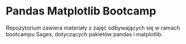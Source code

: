 # Pandas Matplotlib Bootcamp
Repozytorium zawiera materiały z zajęć odbywających się w ramach bootcampu Sages, dotyczących pakietów pandas i matplotlib.

